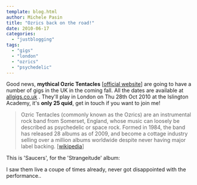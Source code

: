 ```yaml
---
template: blog.html
author: Michele Pasin
title: "Ozrics back on the road!"
date: 2010-06-17
categories: 
  - "justblogging"
tags: 
  - "gigs"
  - "london"
  - "ozrics"
  - "psychedelic"
---
```


Good news, **mythical Ozric Tentacles** \[[official website](http://www.ozrics.com/)\] are going to have a number of gigs in the UK in the coming fall. All the dates are available at [allgigs.co.uk](http://www.allgigs.co.uk/view/artist/1924/Ozric_Tentacles.html) . They'll play in London on Thu 28th Oct 2010 at the Islington Academy, it's **only 25 quid**, get in touch if you want to join me!

> Ozric Tentacles (commonly known as the Ozrics) are an instrumental rock band from Somerset, England, whose music can loosely be described as psychedelic or space rock. Formed in 1984, the band has released 28 albums as of 2009, and become a cottage industry selling over a million albums worldwide despite never having major label backing. \[[wikipedia](http://en.wikipedia.org/wiki/Ozric_Tentacles)\]

This is 'Saucers', for the 'Strangeitude' album:

I saw them live a coupe of times already, never got disappointed with the performance..
